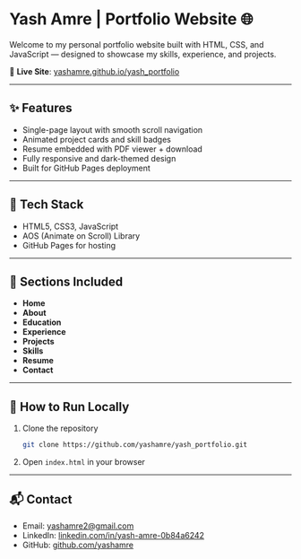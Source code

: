 # Yash Amre | Portfolio Website 🌐

Welcome to my personal portfolio website built with HTML, CSS, and JavaScript — designed to showcase my skills, experience, and projects.

🔗 **Live Site**: [yashamre.github.io/yash_portfolio](https://yashamre.github.io/yash_portfolio/)

---

## ✨ Features

- Single-page layout with smooth scroll navigation
- Animated project cards and skill badges
- Resume embedded with PDF viewer + download
- Fully responsive and dark-themed design
- Built for GitHub Pages deployment

---

## 📁 Tech Stack

- HTML5, CSS3, JavaScript
- AOS (Animate on Scroll) Library
- GitHub Pages for hosting

---

## 🧠 Sections Included

- **Home**
- **About**
- **Education**
- **Experience**
- **Projects**
- **Skills**
- **Resume**
- **Contact**

---

## 🚀 How to Run Locally

1. Clone the repository  
   ```bash
   git clone https://github.com/yashamre/yash_portfolio.git

2. Open `index.html` in your browser

---


## 📬 Contact

* Email: [yashamre2@gmail.com](mailto:yashamre2@gmail.com)
* LinkedIn: [linkedin.com/in/yash-amre-0b84a6242](https://linkedin.com/in/yash-amre-0b84a6242)
* GitHub: [github.com/yashamre](https://github.com/yashamre)
